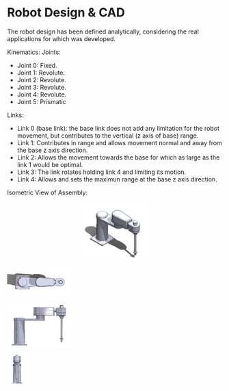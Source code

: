 # Robot Design & CAD
The robot design has been defined analytically, considering the real applications for which was developed. 

Kinematics:
Joints:
- Joint 0: Fixed.
- Joint 1: Revolute.
- Joint 2: Revolute.
- Joint 3: Revolute.
- Joint 4: Revolute.
- Joint 5: Prismatic

Links:
- Link 0 (base link): the base link does not add any limitation for the robot movement, but contributes to the vertical (z axis of base) range.
- Link 1: Contributes in range and allows movement normal and away from the base z axis direction.
- Link 2: Allows the movement towards the base for which as large as the link 1 would be optimal.
- Link 3: The link rotates holding link 4 and limiting its motion.
- Link 4: Allows and sets the maximun range at the base z axis direction.


Isometric View of Assembly:

<p align="center">
  <img src="../Assets/isometric.jpeg" style="width:30%; height:30%;">
</p>
<p align="left">
  <img src="../Assets/top.jpeg" style="width:30%; height:30%;">
</p>
<p align="left">
  <img src="../Assets/front.jpeg" style="width:30%; height:30%;">
</p>
<p align="left">
  <img src="../Assets/side.jpeg" style="width:10%; height:10%;">
</p>
